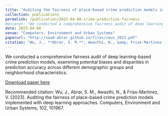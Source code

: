 ```yaml
---
title: "Auditing the fairness of place-based crime prediction models implemented with deep learning approaches"
collection: publications
permalink: /publication/2023-04-08-crime-prediction-fairness
#excerpt: "We conducted a comprehensive fairness audit of deep learning-based crime prediction models, examining potential biases and disparities in prediction accuracy across different demographic groups and neighborhood characteristics."
date: 2023-04-08
venue: "Computers, Environment and Urban Systems"
paperurl: "http://saad-abrar.github.io/files/ceus_2023.pdf"
citation: "Wu, J., **Abrar, S. M.**, Awasthi, N., &amp; Frias-Martinez, V. (2023). Auditing the fairness of place-based crime prediction models implemented with deep learning approaches. Computers, Environment and Urban Systems, 102, 101967."
---
```


We conducted a comprehensive fairness audit of deep learning-based crime prediction models, examining potential biases and disparities in prediction accuracy across different demographic groups and neighborhood characteristics.

[Download paper here](http://saad-abrar.github.io/files/ceus_2023.pdf)

Recommended citation: Wu, J., Abrar, S. M., Awasthi, N., & Frias-Martinez, V. (2023). Auditing the fairness of place-based crime prediction models implemented with deep learning approaches. Computers, Environment and Urban Systems, 102, 101967.
